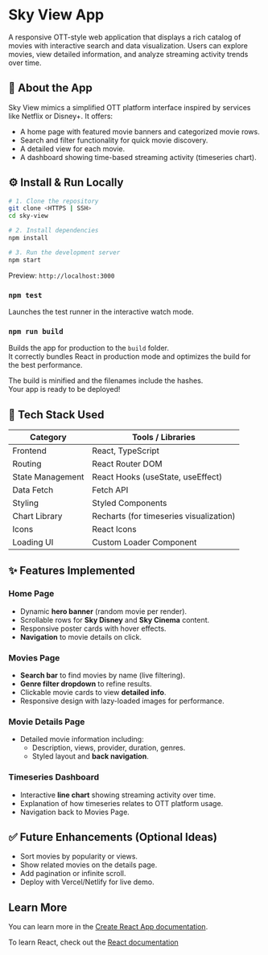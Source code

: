 # Sky View App

A responsive OTT-style web application that displays a rich catalog of movies with interactive search and data visualization. Users can explore movies, view detailed information, and analyze streaming activity trends over time.

## 📌 About the App

Sky View mimics a simplified OTT platform interface inspired by services like Netflix or Disney+. It offers:

- A home page with featured movie banners and categorized movie rows.
- Search and filter functionality for quick movie discovery.
- A detailed view for each movie.
- A dashboard showing time-based streaming activity (timeseries chart).

## ⚙️ Install & Run Locally

```bash
# 1. Clone the repository
git clone <HTTPS | SSH>
cd sky-view

# 2. Install dependencies
npm install

# 3. Run the development server
npm start
```

Preview: `http://localhost:3000`

### `npm test`

Launches the test runner in the interactive watch mode.

### `npm run build`

Builds the app for production to the `build` folder.\
It correctly bundles React in production mode and optimizes the build for the best performance.

The build is minified and the filenames include the hashes.\
Your app is ready to be deployed!

## 🧱 Tech Stack Used

| Category         | Tools / Libraries                       |
| ---------------- | --------------------------------------- |
| Frontend         | React, TypeScript                       |
| Routing          | React Router DOM                        |
| State Management | React Hooks (useState, useEffect)       |
| Data Fetch       | Fetch API                               |
| Styling          | Styled Components                       |
| Chart Library    | Recharts (for timeseries visualization) |
| Icons            | React Icons                             |
| Loading UI       | Custom Loader Component                 |

## ✨ Features Implemented

### Home Page

- Dynamic **hero banner** (random movie per render).
- Scrollable rows for **Sky Disney** and **Sky Cinema** content.
- Responsive poster cards with hover effects.
- **Navigation** to movie details on click.

### Movies Page

- **Search bar** to find movies by name (live filtering).
- **Genre filter dropdown** to refine results.
- Clickable movie cards to view **detailed info**.
- Responsive design with lazy-loaded images for performance.

### Movie Details Page

- Detailed movie information including:
  - Description, views, provider, duration, genres.
  - Styled layout and **back navigation**.

### Timeseries Dashboard

- Interactive **line chart** showing streaming activity over time.
- Explanation of how timeseries relates to OTT platform usage.
- Navigation back to Movies Page.

## ✅ Future Enhancements (Optional Ideas)

- Sort movies by popularity or views.
- Show related movies on the details page.
- Add pagination or infinite scroll.
- Deploy with Vercel/Netlify for live demo.

## Learn More

You can learn more in the [Create React App documentation](https://facebook.github.io/create-react-app/docs/getting-started).

To learn React, check out the [React documentation](https://reactjs.org/)
